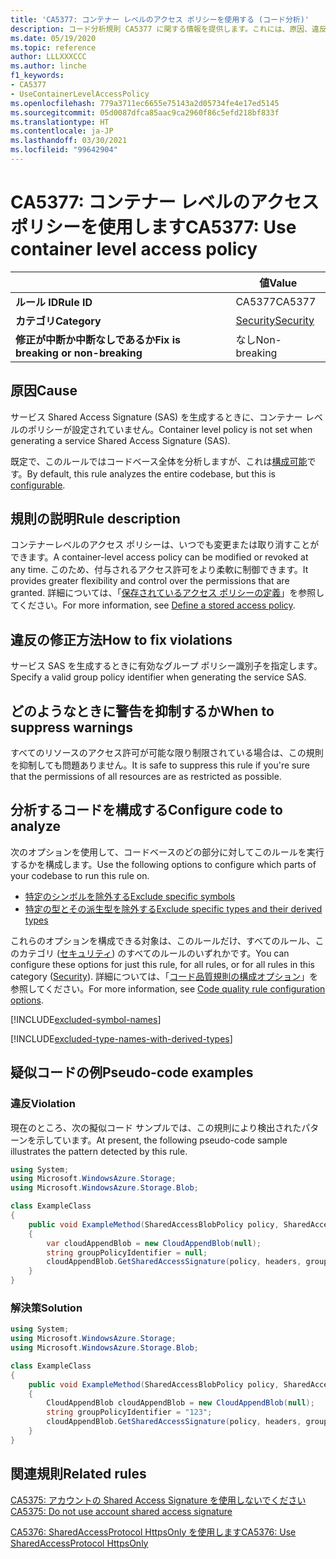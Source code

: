 ```yaml
---
title: 'CA5377: コンテナー レベルのアクセス ポリシーを使用する (コード分析)'
description: コード分析規則 CA5377 に関する情報を提供します。これには、原因、違反の修正方法、およびそれを抑制するタイミングなどが含まれます。
ms.date: 05/19/2020
ms.topic: reference
author: LLLXXXCCC
ms.author: linche
f1_keywords:
- CA5377
- UseContainerLevelAccessPolicy
ms.openlocfilehash: 779a3711ec6655e75143a2d05734fe4e17ed5145
ms.sourcegitcommit: 05d0087dfca85aac9ca2960f86c5efd218bf833f
ms.translationtype: HT
ms.contentlocale: ja-JP
ms.lasthandoff: 03/30/2021
ms.locfileid: "99642904"
---
```

# <a name="ca5377-use-container-level-access-policy"></a><span data-ttu-id="e7591-103">CA5377: コンテナー レベルのアクセス ポリシーを使用します</span><span class="sxs-lookup"><span data-stu-id="e7591-103">CA5377: Use container level access policy</span></span>

| | <span data-ttu-id="e7591-104">値</span><span class="sxs-lookup"><span data-stu-id="e7591-104">Value</span></span> |
|-|-|
| <span data-ttu-id="e7591-105">**ルール ID**</span><span class="sxs-lookup"><span data-stu-id="e7591-105">**Rule ID**</span></span> |<span data-ttu-id="e7591-106">CA5377</span><span class="sxs-lookup"><span data-stu-id="e7591-106">CA5377</span></span>|
| <span data-ttu-id="e7591-107">**カテゴリ**</span><span class="sxs-lookup"><span data-stu-id="e7591-107">**Category**</span></span> |[<span data-ttu-id="e7591-108">Security</span><span class="sxs-lookup"><span data-stu-id="e7591-108">Security</span></span>](security-warnings.md)|
| <span data-ttu-id="e7591-109">**修正が中断か中断なしであるか**</span><span class="sxs-lookup"><span data-stu-id="e7591-109">**Fix is breaking or non-breaking**</span></span> |<span data-ttu-id="e7591-110">なし</span><span class="sxs-lookup"><span data-stu-id="e7591-110">Non-breaking</span></span>|

## <a name="cause"></a><span data-ttu-id="e7591-111">原因</span><span class="sxs-lookup"><span data-stu-id="e7591-111">Cause</span></span>

<span data-ttu-id="e7591-112">サービス Shared Access Signature (SAS) を生成するときに、コンテナー レベルのポリシーが設定されていません。</span><span class="sxs-lookup"><span data-stu-id="e7591-112">Container level policy is not set when generating a service Shared Access Signature (SAS).</span></span>

<span data-ttu-id="e7591-113">既定で、このルールではコードベース全体を分析しますが、これは[構成可能](#configure-code-to-analyze)です。</span><span class="sxs-lookup"><span data-stu-id="e7591-113">By default, this rule analyzes the entire codebase, but this is [configurable](#configure-code-to-analyze).</span></span>

## <a name="rule-description"></a><span data-ttu-id="e7591-114">規則の説明</span><span class="sxs-lookup"><span data-stu-id="e7591-114">Rule description</span></span>

<span data-ttu-id="e7591-115">コンテナーレベルのアクセス ポリシーは、いつでも変更または取り消すことができます。</span><span class="sxs-lookup"><span data-stu-id="e7591-115">A container-level access policy can be modified or revoked at any time.</span></span> <span data-ttu-id="e7591-116">このため、付与されるアクセス許可をより柔軟に制御できます。</span><span class="sxs-lookup"><span data-stu-id="e7591-116">It provides greater flexibility and control over the permissions that are granted.</span></span> <span data-ttu-id="e7591-117">詳細については、「[保存されているアクセス ポリシーの定義](/rest/api/storageservices/define-stored-access-policy)」を参照してください。</span><span class="sxs-lookup"><span data-stu-id="e7591-117">For more information, see [Define a stored access policy](/rest/api/storageservices/define-stored-access-policy).</span></span>

## <a name="how-to-fix-violations"></a><span data-ttu-id="e7591-118">違反の修正方法</span><span class="sxs-lookup"><span data-stu-id="e7591-118">How to fix violations</span></span>

<span data-ttu-id="e7591-119">サービス SAS を生成するときに有効なグループ ポリシー識別子を指定します。</span><span class="sxs-lookup"><span data-stu-id="e7591-119">Specify a valid group policy identifier when generating the service SAS.</span></span>

## <a name="when-to-suppress-warnings"></a><span data-ttu-id="e7591-120">どのようなときに警告を抑制するか</span><span class="sxs-lookup"><span data-stu-id="e7591-120">When to suppress warnings</span></span>

<span data-ttu-id="e7591-121">すべてのリソースのアクセス許可が可能な限り制限されている場合は、この規則を抑制しても問題ありません。</span><span class="sxs-lookup"><span data-stu-id="e7591-121">It is safe to suppress this rule if you're sure that the permissions of all resources are as restricted as possible.</span></span>

## <a name="configure-code-to-analyze"></a><span data-ttu-id="e7591-122">分析するコードを構成する</span><span class="sxs-lookup"><span data-stu-id="e7591-122">Configure code to analyze</span></span>

<span data-ttu-id="e7591-123">次のオプションを使用して、コードベースのどの部分に対してこのルールを実行するかを構成します。</span><span class="sxs-lookup"><span data-stu-id="e7591-123">Use the following options to configure which parts of your codebase to run this rule on.</span></span>

- [<span data-ttu-id="e7591-124">特定のシンボルを除外する</span><span class="sxs-lookup"><span data-stu-id="e7591-124">Exclude specific symbols</span></span>](#exclude-specific-symbols)
- [<span data-ttu-id="e7591-125">特定の型とその派生型を除外する</span><span class="sxs-lookup"><span data-stu-id="e7591-125">Exclude specific types and their derived types</span></span>](#exclude-specific-types-and-their-derived-types)

<span data-ttu-id="e7591-126">これらのオプションを構成できる対象は、このルールだけ、すべてのルール、このカテゴリ ([セキュリティ](security-warnings.md)) のすべてのルールのいずれかです。</span><span class="sxs-lookup"><span data-stu-id="e7591-126">You can configure these options for just this rule, for all rules, or for all rules in this category ([Security](security-warnings.md)).</span></span> <span data-ttu-id="e7591-127">詳細については、「[コード品質規則の構成オプション](../code-quality-rule-options.md)」を参照してください。</span><span class="sxs-lookup"><span data-stu-id="e7591-127">For more information, see [Code quality rule configuration options](../code-quality-rule-options.md).</span></span>

[!INCLUDE[excluded-symbol-names](~/includes/code-analysis/excluded-symbol-names.md)]

[!INCLUDE[excluded-type-names-with-derived-types](~/includes/code-analysis/excluded-type-names-with-derived-types.md)]

## <a name="pseudo-code-examples"></a><span data-ttu-id="e7591-128">疑似コードの例</span><span class="sxs-lookup"><span data-stu-id="e7591-128">Pseudo-code examples</span></span>

### <a name="violation"></a><span data-ttu-id="e7591-129">違反</span><span class="sxs-lookup"><span data-stu-id="e7591-129">Violation</span></span>

<span data-ttu-id="e7591-130">現在のところ、次の擬似コード サンプルでは、この規則により検出されたパターンを示しています。</span><span class="sxs-lookup"><span data-stu-id="e7591-130">At present, the following pseudo-code sample illustrates the pattern detected by this rule.</span></span>

```csharp
using System;
using Microsoft.WindowsAzure.Storage;
using Microsoft.WindowsAzure.Storage.Blob;

class ExampleClass
{
    public void ExampleMethod(SharedAccessBlobPolicy policy, SharedAccessBlobHeaders headers, Nullable<SharedAccessProtocol> protocols, IPAddressOrRange ipAddressOrRange)
    {
        var cloudAppendBlob = new CloudAppendBlob(null);
        string groupPolicyIdentifier = null;
        cloudAppendBlob.GetSharedAccessSignature(policy, headers, groupPolicyIdentifier, protocols, ipAddressOrRange);
    }
}
```

### <a name="solution"></a><span data-ttu-id="e7591-131">解決策</span><span class="sxs-lookup"><span data-stu-id="e7591-131">Solution</span></span>

```csharp
using System;
using Microsoft.WindowsAzure.Storage;
using Microsoft.WindowsAzure.Storage.Blob;

class ExampleClass
{
    public void ExampleMethod(SharedAccessBlobPolicy policy, SharedAccessBlobHeaders headers, Nullable<SharedAccessProtocol> protocols, IPAddressOrRange ipAddressOrRange)
    {
        CloudAppendBlob cloudAppendBlob = new CloudAppendBlob(null);
        string groupPolicyIdentifier = "123";
        cloudAppendBlob.GetSharedAccessSignature(policy, headers, groupPolicyIdentifier, protocols, ipAddressOrRange);
    }
}
```

## <a name="related-rules"></a><span data-ttu-id="e7591-132">関連規則</span><span class="sxs-lookup"><span data-stu-id="e7591-132">Related rules</span></span>

[<span data-ttu-id="e7591-133">CA5375: アカウントの Shared Access Signature を使用しないでください</span><span class="sxs-lookup"><span data-stu-id="e7591-133">CA5375: Do not use account shared access signature</span></span>](ca5375.md)

[<span data-ttu-id="e7591-134">CA5376: SharedAccessProtocol HttpsOnly を使用します</span><span class="sxs-lookup"><span data-stu-id="e7591-134">CA5376: Use SharedAccessProtocol HttpsOnly</span></span>](ca5376.md)
